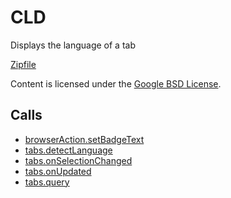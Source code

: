 
CLD
=======

Displays the language of a tab

[Zipfile](http://developer.chrome.com/extensions/examples/api/i18n/cld.zip)

Content is licensed under the [Google BSD License](http://code.google.com/google_bsd_license.html).

Calls
-----

* [browserAction.setBadgeText](https://developer.chrome.com/extensions/browserAction#method-setBadgeText)
* [tabs.detectLanguage](https://developer.chrome.com/extensions/tabs#method-detectLanguage)
* [tabs.onSelectionChanged](https://developer.chrome.com/extensions/tabs#event-onSelectionChanged)
* [tabs.onUpdated](https://developer.chrome.com/extensions/tabs#event-onUpdated)
* [tabs.query](https://developer.chrome.com/extensions/tabs#method-query)